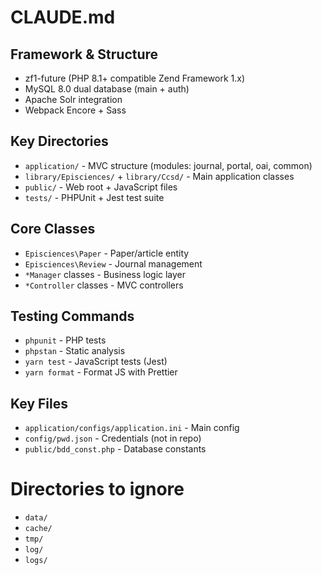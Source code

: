# CLAUDE.md

## Framework & Structure
- zf1-future (PHP 8.1+ compatible Zend Framework 1.x)
- MySQL 8.0 dual database (main + auth)
- Apache Solr integration
- Webpack Encore + Sass

## Key Directories
- `application/` - MVC structure (modules: journal, portal, oai, common)
- `library/Episciences/` + `library/Ccsd/` - Main application classes
- `public/` - Web root + JavaScript files
- `tests/` - PHPUnit + Jest test suite

## Core Classes
- `Episciences\Paper` - Paper/article entity
- `Episciences\Review` - Journal management
- `*Manager` classes - Business logic layer
- `*Controller` classes - MVC controllers

## Testing Commands
- `phpunit` - PHP tests
- `phpstan` - Static analysis
- `yarn test` - JavaScript tests (Jest)
- `yarn format` - Format JS with Prettier

## Key Files
- `application/configs/application.ini` - Main config
- `config/pwd.json` - Credentials (not in repo)
- `public/bdd_const.php` - Database constants

# Directories to ignore
- `data/`
- `cache/`
- `tmp/`
- `log/`
- `logs/` 